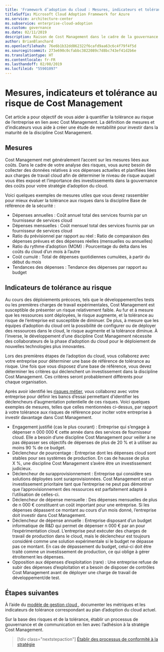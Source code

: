 ```yaml
---
title: 'Framework d’adoption du cloud : Mesures, indicateurs et tolérance au risque de Cost Management'
titleSuffix: Microsoft Cloud Adoption Framework for Azure
ms.service: architecture-center
ms.subservice: enterprise-cloud-adoption
ms.custom: governance
ms.date: 02/11/2019
description: Raison de Cost Management dans le cadre de la gouvernance du cloud
author: BrianBlanchard
ms.openlocfilehash: 76e6b1b32dd862322f6cafd9aa63c6c4f79f4f5d
ms.sourcegitcommit: 273e690c0cfabbc3822089c7d8bc743ef41d2b6e
ms.translationtype: HT
ms.contentlocale: fr-FR
ms.lasthandoff: 02/08/2019
ms.locfileid: "55901097"
---
```

# <a name="cost-management-metrics-indicators-and-risk-tolerance"></a>Mesures, indicateurs et tolérance au risque de Cost Management

Cet article a pour objectif de vous aider à quantifier la tolérance au risque de l’entreprise en lien avec Cost Management. La définition de mesures et d’indicateurs vous aide à créer une étude de rentabilité pour investir dans la maturité de la discipline Cost Management.

## <a name="metrics"></a>Mesures

Cost Management met généralement l’accent sur les mesures liées aux coûts. Dans le cadre de votre analyse des risques, vous aurez besoin de collecter des données relatives à vos dépenses actuelles et planifiées liées aux charges de travail cloud afin de déterminer le niveau de risque auquel vous êtes exposé et l’importance des investissements dans la gouvernance des coûts pour votre stratégie d’adoption du cloud.

Voici quelques exemples de mesures utiles que vous devez rassembler pour mieux évaluer la tolérance aux risques dans la discipline Base de référence de la sécurité :

- Dépenses annuelles : Coût annuel total des services fournis par un fournisseur de services cloud
- Dépenses mensuelles : Coût mensuel total des services fournis par un fournisseur de services cloud
- Ratio du prévisionnel par rapport au réel : Ratio de comparaison des dépenses prévues et des dépenses réelles (mensuelles ou annuelles)
- Ratio du rythme d’adoption (MOM) : Pourcentage du delta dans les coûts du cloud d’un mois à l’autre
- Coût cumulé : Total de dépenses quotidiennes cumulées, à partir du début du mois
- Tendances des dépenses : Tendance des dépenses par rapport au budget

## <a name="risk-tolerance-indicators"></a>Indicateurs de tolérance au risque

Au cours des déploiements précoces, tels que le développement/les tests ou les premières charges de travail expérimentales, Cost Management est susceptible de présenter un risque relativement faible. Au fur et à mesure que les ressources sont déployées, le risque augmente, et la tolérance au risque de l’entreprise est susceptible de diminuer. De plus, à mesure que les équipes d’adoption du cloud ont la possibilité de configurer ou de déployer des ressources dans le cloud, le risque augmente et la tolérance diminue. À l’inverse, le développement d’une discipline Cost Management nécessite des collaborateurs de la phase d’adoption du cloud pour le déploiement de nouvelles technologies plus innovantes.

Lors des premières étapes de l’adoption du cloud, vous collaborez avec votre entreprise pour déterminer une base de référence de tolérance au risque. Une fois que vous disposez d’une base de référence, vous devez déterminer les critères qui déclenchent un investissement dans la discipline Cost Management. Ces critères seront probablement différents pour chaque organisation.

Après avoir identifié les [risques métier](./business-risks.md), vous collaborez avec votre entreprise pour définir les bancs d’essai permettant d’identifier les déclencheurs d’augmentation potentielle de ces risques. Voici quelques exemples de mesures, telles que celles mentionnées ci-dessus, par rapport à votre tolérance aux risques de référence pour inciter votre entreprise à investir davantage dans Cost Management.

- Engagement justifié (cas le plus courant) : Entreprise qui s’engage à dépenser n 000 000 € cette année dans des services de fournisseur cloud. Elle a besoin d’une discipline Cost Management pour veiller à ne pas dépasser ses objectifs de dépenses de plus de 20 % et à utiliser au moins 90 % de ce budget.
- Déclencheur de pourcentage : Entreprise dont les dépenses cloud sont stables pour ses systèmes de production. En cas de hausse de plus X %, une discipline Cost Management s’avère être un investissement judicieux.
- Déclencheur de surapprovisionnement : Entreprise qui considère ses solutions déployées sont suraprovisionnées. Cost Management est un investissement prioritaire tant que l’entreprise ne peut pas démontrer que l’approvisionnement des ressources est parfaitement adapté à l’utilisation de celles-ci.
- Déclencheur de dépense mensuelle : Des dépenses mensuelles de plus de n 000 € constituent un coût important pour une entreprise. Si les dépenses dépassent ce montant au cours d’un mois donné, l’entreprise doit investir dans Cost Management.
- Déclencheur de dépense annuelle : Entreprise disposant d’un budget informatique de R&D qui permet de dépenser n 000 € par an pour l’expérimentation cloud. L’entreprise peut exécuter des charges de travail de production dans le cloud, mais le déclencheur est toujours considéré comme une solution expérimentale si le budget ne dépasse pas ce montant. En cas de dépassement du budget, celui-ci doit être traité comme un investissement de production, ce qui oblige à gérer étroitement les dépenses.
- Opposition aux dépenses d’exploitation (rare) : Une entreprise refuse de subir des dépenses d’exploitation et a besoin de disposer de contrôles Cost Management avant de déployer une charge de travail de développement/de test.

## <a name="next-steps"></a>Étapes suivantes

À l’aide du [modèle de gestion cloud ](./template.md), documenter les métriques et les indicateurs de tolérance correspondant au plan d’adoption du cloud actuel.

Sur la base des risques et de la tolérance, établir un processus de gouvernance et de communication en lien avec l’adhésion à la stratégie Cost Management.

> [!div class="nextstepaction"]
> [Établir des processus de conformité à la stratégie](compliance-processes.md)
